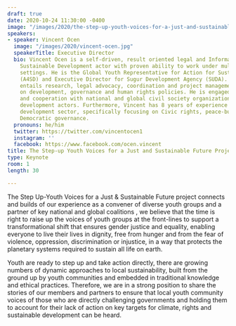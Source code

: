 ```yaml
---
draft: true
date: 2020-10-24 11:30:00 -0400
image: "/images/2020/the-step-up-youth-voices-for-a-just-and-sustainable-future-project.jpg"
speakers:
- speaker: Vincent Ocen
  image: "/images/2020/vincent-ocen.jpg"
  speakerTitle: Executive Director
  bio: Vincent Ocen is a self-driven, result oriented legal and Information Technology
    Sustainable Development actor with proven ability to work under multidisciplinary
    settings. He is the Global Youth Representative for Action for Sustainable Development
    (A4SD) and Executive Director for Sugur Development Agency (SUDA).  His work mainly
    entails research, legal advocacy, coordination and project management focused
    on development, governance and human rights policies. He is engaged in networking
    and cooperation with national and global civil society organizations and other
    development actors. Furthermore, Vincent has 8 years of experience in the community
    development sector, specifically focusing on Civic rights, peace-building and
    Democratic governance.
  pronouns: he/him
  twitter: https://twitter.com/vincentocen1
  instagram: ''
  facebook: https://www.facebook.com/ocen.vincent
title: The Step-up Youth Voices for a Just and Sustainable Future Project
type: Keynote
room: 1
length: 30

---
```

The Step Up-Youth Voices for a Just & Sustainable Future project connects and builds of our experience as a convener of diverse youth groups and a partner of key national and global coalitions , we believe that the time is right to raise up the voices of youth groups at the front-lines to support a transformational shift that ensures gender justice and equality, enabling everyone to live their lives in dignity, free from hunger and from the fear of violence, oppression, discrimination or injustice, in a way that protects the planetary systems required to sustain all life on earth.

Youth are ready to step up and take action directly, there are growing numbers of dynamic approaches to local sustainability, built from the ground up by youth communities and embedded in traditional knowledge and ethical practices. Therefore, we are in a strong position to share the stories of our members and partners to ensure that local youth community voices of those who are directly challenging governments and holding them to account for their lack of action on key targets for climate, rights and sustainable development can be heard.